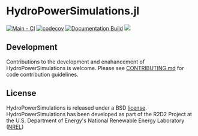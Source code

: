 # HydroPowerSimulations.jl

[![Main - CI](https://github.com/NREL-Sienna/HydroPowerSimulations.jl/actions/workflows/main-tests.yml/badge.svg)](https://github.com/NREL-Sienna/HydroPowerSimulations.jl/actions/workflows/main-tests.yml)
[![codecov](https://codecov.io/gh/NREL-Sienna/HydroPowerSimulations.jl/branch/main/graph/badge.svg?token=4TAeajF0h6)](https://codecov.io/gh/NREL-Sienna/HydroPowerSimulations.jl)
[![Documentation Build](https://github.com/NREL-Sienna/HydroPowerSimulations.jl/actions/workflows/docs.yml/badge.svg)](https://nrel-sienna.github.io/HydroPowerSimulations.jl/dev/)
[<img src="https://img.shields.io/badge/slack-@Sienna/HydroPowerSimulations-sienna.svg?logo=slack">](https://join.slack.com/t/nrel-sienna/shared_invite/zt-glam9vdu-o8A9TwZTZqqNTKHa7q3BpQ)

## Development

Contributions to the development and enahancement of HydroPowerSimulations is welcome. Please see [CONTRIBUTING.md](https://github.com/NREL-Sienna/HydroPowerSimulations.jl/blob/master/CONTRIBUTING.md) for code contribution guidelines.

## License

HydroPowerSimulations is released under a BSD [license](https://github.com/NREL-Sienna/HydroPowerSimulations/blob/master/LICENSE). HydroPowerSimulations has been developed as part of the R2D2 Project at the U.S. Department of Energy's National Renewable Energy Laboratory ([NREL](https://www.nrel.gov/))
